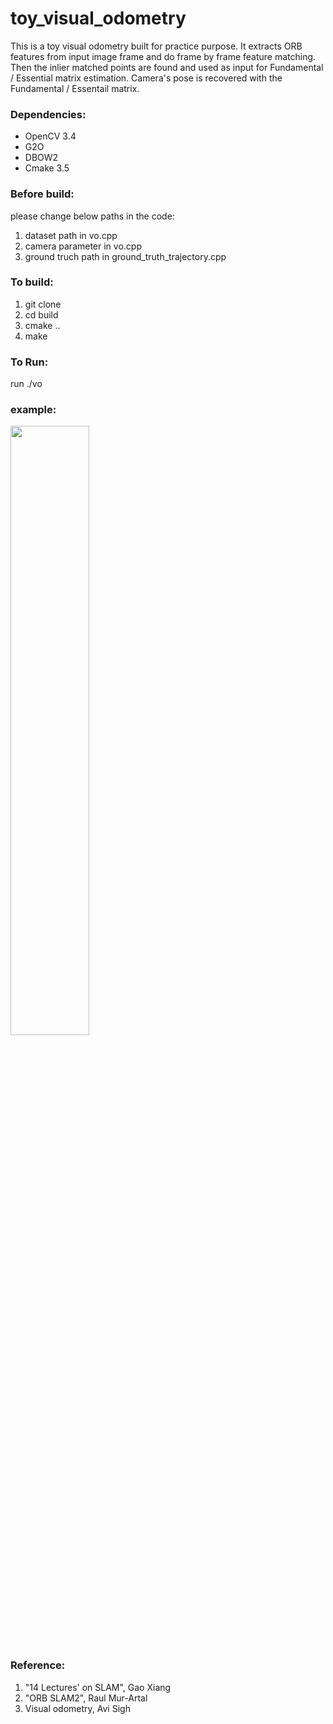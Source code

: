 # toy_visual_odometry
This is a toy visual odometry built for practice purpose. It extracts ORB features from input 
image frame and do frame by frame feature matching. Then the inlier matched points are found
and used as input for Fundamental / Essential matrix estimation. Camera's pose is recovered with 
the Fundamental / Essentail matrix.

### Dependencies:
* OpenCV 3.4
* G2O
* DBOW2
* Cmake 3.5

### Before build:
please change below paths in the code:
1. dataset path in vo.cpp
2. camera parameter in vo.cpp
2. ground truch path in ground_truth_trajectory.cpp

### To build:
1. git clone
2. cd build
3. cmake ..
4. make

### To Run:
run ./vo

### example:
<img src="https://github.com/gregsensem/visual_odometry/raw/master/FAST.png" width="50%" height="50%">

### Reference:
1. "14 Lectures' on SLAM", Gao Xiang
2. "ORB SLAM2", Raul Mur-Artal
3. Visual odometry, Avi Sigh
